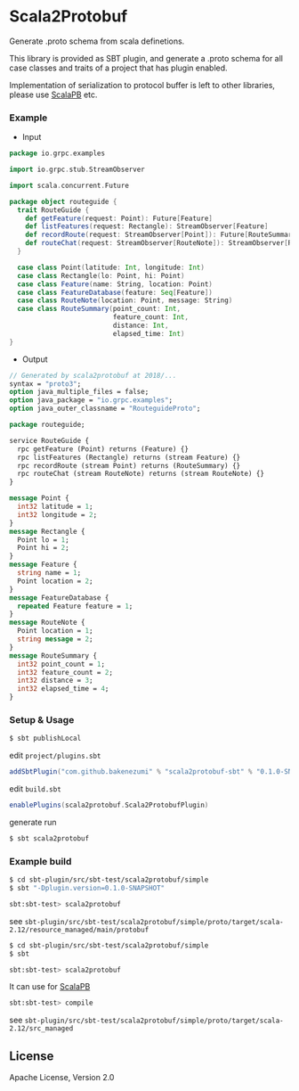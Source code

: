 Scala2Protobuf
======================

Generate .proto schema from scala definetions.

This library is provided as SBT plugin, and generate a .proto schema for all case classes and traits of a project that has plugin enabled.

Implementation of serialization to protocol buffer is left to other libraries, please use [ScalaPB](https://github.com/scalapb/ScalaPB) etc.


### Example

- Input
```scala
package io.grpc.examples

import io.grpc.stub.StreamObserver

import scala.concurrent.Future

package object routeguide {
  trait RouteGuide {
    def getFeature(request: Point): Future[Feature]
    def listFeatures(request: Rectangle): StreamObserver[Feature]
    def recordRoute(request: StreamObserver[Point]): Future[RouteSummary]
    def routeChat(request: StreamObserver[RouteNote]): StreamObserver[RouteNote]
  }

  case class Point(latitude: Int, longitude: Int)
  case class Rectangle(lo: Point, hi: Point)
  case class Feature(name: String, location: Point)
  case class FeatureDatabase(feature: Seq[Feature])
  case class RouteNote(location: Point, message: String)
  case class RouteSummary(point_count: Int,
                          feature_count: Int,
                          distance: Int,
                          elapsed_time: Int)
}

```

- Output

```protobuf
// Generated by scala2protobuf at 2018/...
syntax = "proto3";
option java_multiple_files = false;
option java_package = "io.grpc.examples";
option java_outer_classname = "RouteguideProto";

package routeguide;

service RouteGuide {
  rpc getFeature (Point) returns (Feature) {}
  rpc listFeatures (Rectangle) returns (stream Feature) {}
  rpc recordRoute (stream Point) returns (RouteSummary) {}
  rpc routeChat (stream RouteNote) returns (stream RouteNote) {}
}

message Point {
  int32 latitude = 1;
  int32 longitude = 2;
}
message Rectangle {
  Point lo = 1;
  Point hi = 2;
}
message Feature {
  string name = 1;
  Point location = 2;
}
message FeatureDatabase {
  repeated Feature feature = 1;
}
message RouteNote {
  Point location = 1;
  string message = 2;
}
message RouteSummary {
  int32 point_count = 1;
  int32 feature_count = 2;
  int32 distance = 3;
  int32 elapsed_time = 4;
}
```

### Setup & Usage


```sh
$ sbt publishLocal
```

edit `project/plugins.sbt`

```scala
addSbtPlugin("com.github.bakenezumi" % "scala2protobuf-sbt" % "0.1.0-SNAPSHOT")
```

edit `build.sbt`

```scala
enablePlugins(scala2protobuf.Scala2ProtobufPlugin)
```

generate run 

```sh
$ sbt scala2protobuf
```

### Example build
```sh
$ cd sbt-plugin/src/sbt-test/scala2protobuf/simple
$ sbt "-Dplugin.version=0.1.0-SNAPSHOT"

sbt:sbt-test> scala2protobuf
```

see `sbt-plugin/src/sbt-test/scala2protobuf/simple/proto/target/scala-2.12/resource_managed/main/protobuf`


```sh
$ cd sbt-plugin/src/sbt-test/scala2protobuf/simple
$ sbt

sbt:sbt-test> scala2protobuf
```

It can use for [ScalaPB](https://github.com/scalapb/ScalaPB)

```sh
sbt:sbt-test> compile
```

see `sbt-plugin/src/sbt-test/scala2protobuf/simple/proto/target/scala-2.12/src_managed`


License
--------
Apache License, Version 2.0
